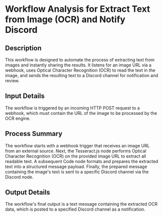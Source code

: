 # Workflow Analysis for Extract Text from Image (OCR) and Notify Discord

## Description
This workflow is designed to automate the process of extracting text from images and instantly sharing the results. It listens for an image URL via a webhook, uses Optical Character Recognition (OCR) to read the text in the image, and sends the resulting text to a Discord channel for notification and review.

## Input Details
The workflow is triggered by an incoming HTTP POST request to a webhook, which must contain the URL of the image to be processed by the OCR engine.

## Process Summary
The workflow starts with a webhook trigger that receives an image URL from an external source. Next, the Tesseract.js node performs Optical Character Recognition (OCR) on the provided image URL to extract all readable text. A subsequent Code node formats and prepares the extracted text into a structured message payload. Finally, the prepared message containing the image's text is sent to a specific Discord channel via the Discord node.

## Output Details
The workflow's final output is a text message containing the extracted OCR data, which is posted to a specified Discord channel as a notification.
